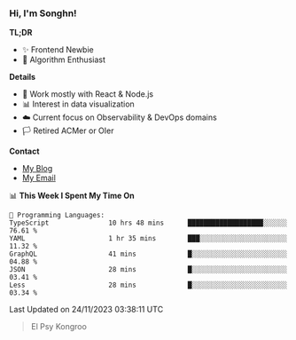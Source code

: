 ### Hi, I'm Songhn!

**TL;DR**

- ✨ Frontend Newbie
- 🎈 Algorithm Enthusiast

**Details**

- 🎯 Work mostly with React & Node.js
- 📊 Interest in data visualization
- ☁️ Current focus on Observability & DevOps domains
- 🏳️ Retired ACMer or OIer

**Contact**
- [My Blog](https://blog.songhn.com)
- [My Email](mailto:songhn233@gmail.com)

<!--START_SECTION:waka-->
📊 **This Week I Spent My Time On** 

```text
💬 Programming Languages: 
TypeScript               10 hrs 48 mins      ███████████████████░░░░░░   76.61 % 
YAML                     1 hr 35 mins        ███░░░░░░░░░░░░░░░░░░░░░░   11.32 % 
GraphQL                  41 mins             █░░░░░░░░░░░░░░░░░░░░░░░░   04.88 % 
JSON                     28 mins             █░░░░░░░░░░░░░░░░░░░░░░░░   03.41 % 
Less                     28 mins             █░░░░░░░░░░░░░░░░░░░░░░░░   03.34 % 
```


 Last Updated on 24/11/2023 03:38:11 UTC
<!--END_SECTION:waka-->

> El Psy Kongroo
